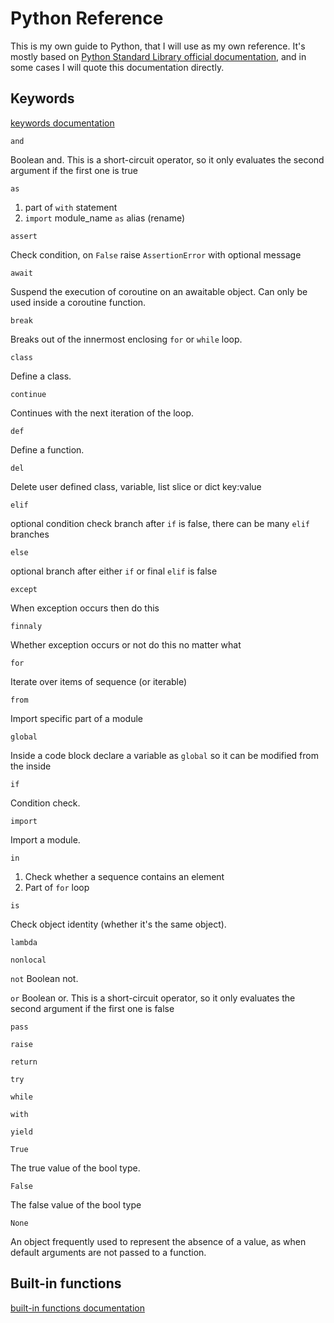 # Python Reference
This is my own guide to Python, that I will use as my own reference. It's mostly based on [Python Standard Library official documentation](https://docs.python.org/3/library/), and in some cases I will quote this documentation directly.

## Keywords
[keywords documentation](https://docs.python.org/pl/3/reference/lexical_analysis.html#keywords)

`and`

Boolean and. This is a short-circuit operator, so it only evaluates the second argument if the first one is true

`as`
1. part of `with` statement
2. `import` module_name `as` alias (rename)

`assert`

Check condition, on `False` raise `AssertionError` with optional message

`await`

Suspend the execution of coroutine on an awaitable object. Can only be used inside a coroutine function.

`break`

Breaks out of the innermost enclosing `for` or `while` loop.

`class`

Define a class.

`continue`

Continues with the next iteration of the loop.

`def`

Define a function.

`del`

Delete user defined class, variable, list slice or dict key:value

`elif`

optional condition check branch after `if` is false, there can be many `elif` branches

`else`

optional branch after either `if` or final `elif` is false

`except`

When exception occurs then do this

`finnaly`

Whether exception occurs or not do this no matter what

`for`

Iterate over items of sequence (or iterable)

`from`

Import specific part of a module

`global`

Inside a code block declare a variable as `global` so it can be modified from the inside 

`if`

Condition check.

`import`

Import a module.

`in`
1. Check whether a sequence contains an element
2. Part of `for` loop

`is`

Check object identity (whether it's the same object).



`lambda`


`nonlocal`


`not`
Boolean not.

`or`
Boolean or. This is a short-circuit operator, so it only evaluates the second argument if the first one is false

`pass`


`raise`


`return`


`try`


`while`


`with`


`yield`


`True`

The true value of the bool type.

`False`

The false value of the bool type

`None`

An object frequently used to represent the absence of a value, as when default arguments are not passed to a function.







## Built-in functions
[built-in functions documentation](https://docs.python.org/3/library/functions.html)
